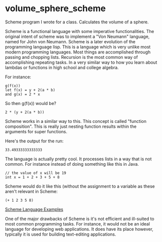 # volume_sphere_scheme
Scheme program I wrote for a class. Calculates the volume of a sphere.

Scheme is a functional language with some imperative functionalities. The original intent of scheme was to 
implement a "Von Neumann" language, named for John von Neumann. Scheme is a later evolution of the programming language lisp. 
This is a language which is very unlike most modern programming languages. Most things are
accomplished through passing and chopping lists. Recursion is the most common way of accomplishing repeating tasks. 
In a very similar way to how you learn about lambdas or functions in high school and college algebra.

For instance:
    
    g(f(x))
    let f(x) = y + 2(a * b)
    and g(x) = 2 * x

So then g(f(x)) would be?

    2 * (y + 2(a * b))

Scheme works in a similar way to this. This concept is called "function composition". This is really just nesting function
results within the arguments for super functions.

Here's the output for the run:

    33.49333333333333
    
The language is actually pretty cool. It processes lists in a way that is not common. For instance instead of doing something
like this in Java. 

    // the value of x will be 19
    int x = 1 + 2 + 3 + 5 + 8
    
Scheme would do it like this (without the assignment to a variable as these aren't relevant in Scheme:

    (+ 1 2 3 5 8)

[Scheme Language Examples](https://www.cs.cmu.edu/Groups/AI/html/r4rs/r4rs_6.html "Scheme Language")

One of the major drawbacks of Scheme is it's not efficient and ill-suited to most common programming tasks. For instance,
it would not be an ideal language for developing web applications. It does have its place however, typically it is used for
building text-editing applications.

